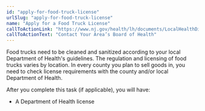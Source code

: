 ```yaml
---
id: "apply-for-food-truck-license"
urlSlug: "apply-for-food-truck-license"
name: "Apply for a Food Truck License"
callToActionLink: "https://www.nj.gov/health/lh/documents/LocalHealthDirectory.pdf"
callToActionText: "Contact Your Area’s Board of Health"
---
```

Food trucks need to be cleaned and sanitized according to your local Department of Health's guidelines. The regulation and licensing of food trucks varies by location. In every county you plan to sell goods in, you need to check license requirements with the county and/or local Department of Health.

After you complete this task (if applicable), you will have:
- A Department of Health license
